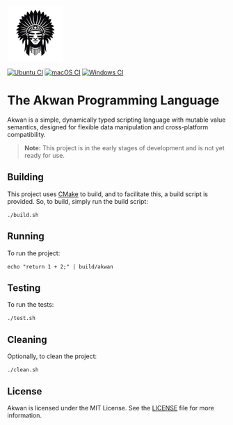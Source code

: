 
![Akwan](img/akwan-icon.png)

[![Ubuntu CI](https://github.com/fabiosvm/akwan/actions/workflows/ubuntu.yml/badge.svg)](https://github.com/fabiosvm/akwan/actions/workflows/ubuntu.yml) [![macOS CI](https://github.com/fabiosvm/akwan/actions/workflows/macos.yml/badge.svg)](https://github.com/fabiosvm/akwan/actions/workflows/macos.yml) [![Windows CI](https://github.com/fabiosvm/akwan/actions/workflows/windows.yml/badge.svg)](https://github.com/fabiosvm/akwan/actions/workflows/windows.yml)

# The Akwan Programming Language

Akwan is a simple, dynamically typed scripting language with mutable value semantics, designed for flexible data manipulation and cross-platform compatibility.

> **Note:** This project is in the early stages of development and is not yet ready for use.

## Building

This project uses [CMake](https://cmake.org) to build, and to facilitate this, a build script is provided. So, to build, simply run the build script:

```
./build.sh
```

## Running

To run the project:

```
echo "return 1 + 2;" | build/akwan
```

## Testing

To run the tests:

```
./test.sh
```

## Cleaning

Optionally, to clean the project:

```
./clean.sh
```

## License

Akwan is licensed under the MIT License. See the [LICENSE](LICENSE) file for more information.
